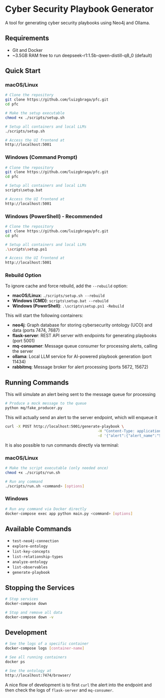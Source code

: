 # Cyber Security Playbook Generator

A tool for generating cyber security playbooks using Neo4j and Ollama.

## Requirements
- Git and Docker
- ~3.5GB RAM free to run deepseek-r1:1.5b-qwen-distill-q8_0 (default)

## Quick Start

### macOS/Linux
```bash
# Clone the repository
git clone https://github.com/luizgbraga/pfc.git
cd pfc

# Make the setup executable
chmod +x ./scripts/setup.sh

# Setup all containers and local LLMs
./scripts/setup.sh

# Access the UI frontend at
http://localhost:5001
```

### Windows (Command Prompt)
```bash
# Clone the repository
git clone https://github.com/luizgbraga/pfc.git
cd pfc

# Setup all containers and local LLMs
scripts\setup.bat

# Access the UI frontend at
http://localhost:5001
```

### Windows (PowerShell) - Recommended
```bash
# Clone the repository
git clone https://github.com/luizgbraga/pfc.git
cd pfc

# Setup all containers and local LLMs
.\scripts\setup.ps1

# Access the UI frontend at
http://localhost:5001
```

### Rebuild Option
To ignore cache and force rebuild, add the `--rebuild` option:
- **macOS/Linux**: `./scripts/setup.sh --rebuild`
- **Windows (CMD)**: `scripts\setup.bat --rebuild`
- **Windows (PowerShell)**: `.\scripts\setup.ps1 -Rebuild`

This will start the following containers:
- **neo4j**: Graph database for storing cybersecurity ontology (UCO) and data (ports 7474, 7687)
- **flask-server**: REST API server with endpoints for generating playbooks (port 5001)
- **mq-consumer**: Message queue consumer for processing alerts, calling the server
- **ollama**: Local LLM service for AI-powered playbook generation (port 11434)
- **rabbitmq**: Message broker for alert processing (ports 5672, 15672)

## Running Commands

This will simulate an alert being sent to the message queue for processing
```bash
# Produce a mock message to the queue
python mq/fake_producer.py
```
This will actually send an alert to the server endpoint, which will enqueue it
```bash
curl -X POST http://localhost:5001/generate-playbook \
                                          -H "Content-Type: application/json" \
                                          -d '{"alert":{"alert_name":"Suspicious Login Attempt","incident_type":"Unauthorized Access","severity":"High","source_ip":"192.168.1.100","destination_ip":"10.0.0.5","hostname":"server01","user":"alice","description":"Multiple failed login attempts detected from unusual location.","timestamp":"2024-06-01T12:34:56Z","logs":"Failed password for alice from 192.168.1.100 port 22 ssh2"},"output_file":null,"export":false,"display":true}'
```
It is also possible to run commands directly via terminal:

### macOS/Linux
```bash
# Make the script executable (only needed once)
chmod +x ./scripts/run.sh

# Run any command
./scripts/run.sh <command> [options]
```

### Windows
```bash
# Run any command via Docker directly
docker-compose exec app python main.py <command> [options]
```

## Available Commands

- `test-neo4j-connection`
- `explore-ontology`
- `list-key-concepts`
- `list-relationship-types`
- `analyze-ontology`
- `list-observables`
- `generate-playbook`

## Stopping the Services

```bash
# Stop services
docker-compose down

# Stop and remove all data
docker-compose down -v
```

## Development

```bash
# See the logs of a specific container
docker-compose logs [container-name]

# See all running containers
docker ps

# See the ontology at
http://localhost:7474/browser/
```
A nice flow of development is to first `curl` the alert into the endpoint and then check the logs of `flask-server` and `mq-consumer`.
